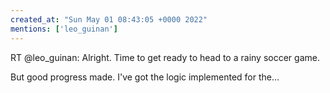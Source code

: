 ```yaml
---
created_at: "Sun May 01 08:43:05 +0000 2022"
mentions: ['leo_guinan']
---
```


RT @leo_guinan: Alright. Time to get ready to head to a rainy soccer game.

But good progress made. I've got the logic implemented for the…